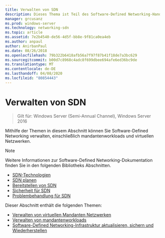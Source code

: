 ```yaml
---
title: Verwalten von SDN
description: Dieses Thema ist Teil des Software-Defined Networking-Handbuchs zum Verwalten von mandantenworkloads und virtuellen Netzwerken in Windows Server 2016.
manager: grcusanz
ms.prod: windows-server
ms.technology: networking-sdn
ms.topic: article
ms.assetid: 7e2b4540-de56-4d5f-bb8e-9f81ca0ea4eb
ms.author: anpaul
author: AnirbanPaul
ms.date: 08/26/2018
ms.openlocfilehash: 79b322b6418afb56a7f97f87b41f18de7a3bc629
ms.sourcegitcommit: b00d7c8968c4adc8f699dbee694afe6ed36bc9de
ms.translationtype: MT
ms.contentlocale: de-DE
ms.lasthandoff: 04/08/2020
ms.locfileid: "80854443"
---
```

# <a name="manage-sdn"></a>Verwalten von SDN

>Gilt für: Windows Server (Semi-Annual Channel), Windows Server 2016

Mithilfe der Themen in diesem Abschnitt können Sie Software-Defined Networking verwalten, einschließlich mandantenworkloads und virtuellen Netzwerken.  
  
>[!NOTE]  
>Weitere Informationen zur Software-Defined Networking-Dokumentation finden Sie in den folgenden Bibliotheks Abschnitten.  
>- [SDN-Technologien](../technologies/Software-Defined-Networking-Technologies.md)  
>- [SDN planen](../plan/plan-a-software-defined-network-infrastructure.md)  
>- [Bereitstellen von SDN](../deploy/Deploy-Software-Defined-Networking.md)
>- [Sicherheit für SDN](../security/sdn-security-top.md)
>- [Problembehandlung für SDN](../troubleshoot/Troubleshoot-Software-Defined-Networking.md)  

Dieser Abschnitt enthält die folgenden Themen:  
  
- [Verwalten von virtuellen Mandanten Netzwerken](Manage-Tenant-Virtual-Networks.md)
- [Verwalten von mandantenworkloads](Manage-Tenant-Workloads.md)
- [Software-Defined Networking-Infrastruktur aktualisieren, sichern und Wiederherstellen](Update-Backup-Restore.md)

